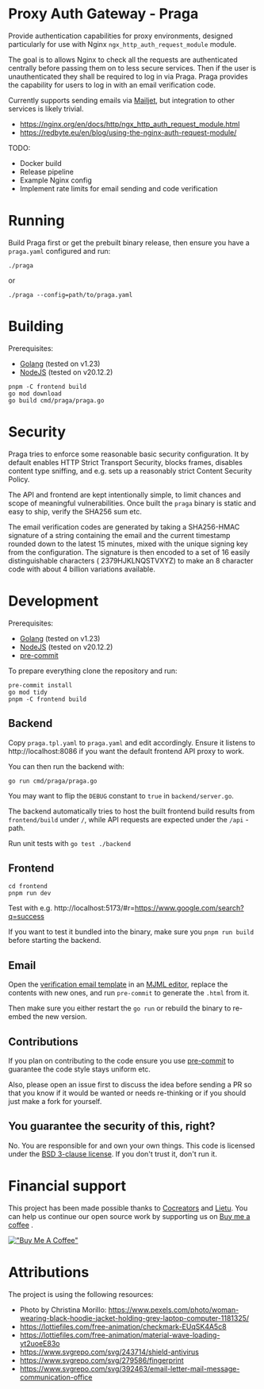 # Proxy Auth Gateway - Praga

Provide authentication capabilities for proxy environments, designed particularly for use with
Nginx `ngx_http_auth_request_module` module.

The goal is to allows Nginx to check all the requests are authenticated centrally before passing them on to
less secure services. Then if the user is unauthenticated they shall be required to log in via Praga. Praga
provides the capability for users to log in with an email verification code.

Currently supports sending emails via [Mailjet](https://www.mailjet.com), but integration to other services is
likely trivial.

- https://nginx.org/en/docs/http/ngx_http_auth_request_module.html
- https://redbyte.eu/en/blog/using-the-nginx-auth-request-module/

TODO:

- Docker build
- Release pipeline
- Example Nginx config
- Implement rate limits for email sending and code verification

# Running

Build Praga first or get the prebuilt binary release, then ensure you have a `praga.yaml` configured and run:

```shell
./praga
```

or

```shell
./praga --config=path/to/praga.yaml
```

# Building

Prerequisites:

- [Golang](https://go.dev/doc/install) (tested on v1.23)
- [NodeJS](https://nodejs.org/en/download) (tested on v20.12.2)

```shell
pnpm -C frontend build
go mod download
go build cmd/praga/praga.go
```

# Security

Praga tries to enforce some reasonable basic security configuration. It by default enables HTTP Strict
Transport Security, blocks frames, disables content type sniffing, and e.g. sets up a reasonably strict
Content Security Policy.

The API and frontend are kept intentionally simple, to limit chances and scope of meaningful vulnerabilities.
Once built the `praga` binary is static and easy to ship, verify the SHA256 sum etc.

The email verification codes are generated by taking a SHA256-HMAC signature of a string containing the email
and the current timestamp rounded down to the latest 15 minutes, mixed with the unique signing key from the
configuration. The signature is then encoded to a set of 16 easily distinguishable characters (
2379HJKLNQSTVXYZ) to make an 8 character code with about 4 billion variations available.

# Development

Prerequisites:

- [Golang](https://go.dev/doc/install) (tested on v1.23)
- [NodeJS](https://nodejs.org/en/download) (tested on v20.12.2)
- [pre-commit](https://pre-commit.com/#install)

To prepare everything clone the repository and run:

```shell
pre-commit install
go mod tidy
pnpm -C frontend build
```

## Backend

Copy `praga.tpl.yaml` to `praga.yaml` and edit accordingly. Ensure it listens to http://localhost:8086 if you
want the default frontend API proxy to work.

You can then run the backend with:

```shell
go run cmd/praga/praga.go
```

You may want to flip the `DEBUG` constant to `true` in `backend/server.go`.

The backend automatically tries to host the built frontend build results from `frontend/build` under `/`,
while API requests are expected under the `/api` -path.

Run unit tests with `go test ./backend`

## Frontend

```shell
cd frontend
pnpm run dev
```

Test with e.g. http://localhost:5173/#r=https://www.google.com/search?q=success

If you want to test it bundled into the binary, make sure you `pnpm run build` before starting the backend.

## Email

Open the [verification email template](./email/verification.mjml) in
an [MJML editor](https://mjml.io/try-it-live/), replace the contents with new ones, and run `pre-commit` to
generate the `.html` from it.

Then make sure you either restart the `go run` or rebuild the binary to re-embed the new version.

## Contributions

If you plan on contributing to the code ensure you use
[pre-commit](https://pre-commit.com/#install) to guarantee the code style stays uniform
etc.

Also, please open an issue first to discuss the idea before sending a PR so that you
know if it would be wanted or needs re-thinking or if you should just make a fork for
yourself.

## You guarantee the security of this, right?

No. You are responsible for and own your own things. This code is licensed under
the [BSD 3-clause license](LICENSE.md). If you don't trust it, don't run it.

# Financial support

This project has been made possible thanks to [Cocreators](https://cocreators.ee)
and [Lietu](https://lietu.net). You
can help us continue our open source work by supporting us
on [Buy me a coffee](https://www.buymeacoffee.com/cocreators)
.

[!["Buy Me A Coffee"](https://www.buymeacoffee.com/assets/img/custom_images/orange_img.png)](https://www.buymeacoffee.com/cocreators)

# Attributions

The project is using the following resources:

- Photo by Christina
  Morillo: https://www.pexels.com/photo/woman-wearing-black-hoodie-jacket-holding-grey-laptop-computer-1181325/
- https://lottiefiles.com/free-animation/checkmark-EUqSK4A5c8
- https://lottiefiles.com/free-animation/material-wave-loading-yt2uoeE83o
- https://www.svgrepo.com/svg/243714/shield-antivirus
- https://www.svgrepo.com/svg/279586/fingerprint
- https://www.svgrepo.com/svg/392463/email-letter-mail-message-communication-office
